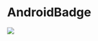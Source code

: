 # AndroidBadge

[![](https://jitpack.io/v/ldqmaybe/AndroidBadge.svg)](https://jitpack.io/#ldqmaybe/AndroidBadge)

